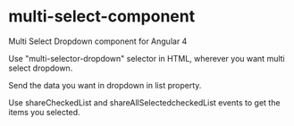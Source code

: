 # multi-select-component
Multi Select Dropdown component for Angular 4

Use "multi-selector-dropdown" selector in HTML, wherever you want multi select dropdown.

Send the data you want in dropdown in list property.

Use shareCheckedList and shareAllSelectedcheckedList events to get the items you selected.



